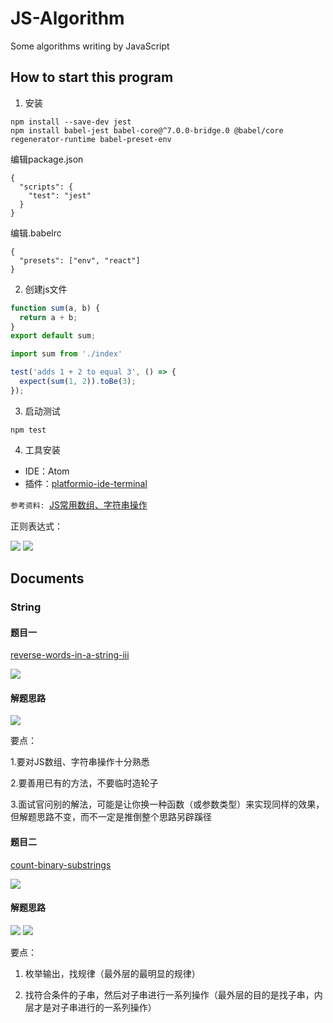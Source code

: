# JS-Algorithm
Some algorithms writing by JavaScript

## How to start this program
1. 安装

  ```
  npm install --save-dev jest
  npm install babel-jest babel-core@^7.0.0-bridge.0 @babel/core regenerator-runtime babel-preset-env
  ```
  编辑package.json

  ```
  {
    "scripts": {
      "test": "jest"
    }
  }
  ```

  编辑.babelrc
  ```
  {
    "presets": ["env", "react"]
  }
  ```

2. 创建js文件

  ```js
  function sum(a, b) {
    return a + b;
  }
  export default sum;
  ```

  ```js
  import sum from './index'

  test('adds 1 + 2 to equal 3', () => {
    expect(sum(1, 2)).toBe(3);
  });
  ```

3. 启动测试

  ```
  npm test
  ```

4. 工具安装

  - IDE：Atom
  - 插件：[platformio-ide-terminal](https://github.com/platformio/platformio-atom-ide-terminal)
  

`参考资料: `[JS常用数组、字符串操作](https://www.cnblogs.com/luffa/p/10584585.html)

正则表达式：

<img src="https://img2018.cnblogs.com/blog/1147701/201903/1147701-20190330224410659-1704551380.jpg">

<img src="https://img2018.cnblogs.com/blog/1147701/201903/1147701-20190330224417679-1491776475.jpg">

## Documents
### String
#### 题目一

[reverse-words-in-a-string-iii](reverse-words-in-a-string-iii)

<img src="https://img2018.cnblogs.com/blog/1147701/201902/1147701-20190222230828980-443269724.png">

#### 解题思路

<img src="https://img2018.cnblogs.com/blog/1147701/201902/1147701-20190222230819147-2020521009.png">

要点：

1.要对JS数组、字符串操作十分熟悉

2.要善用已有的方法，不要临时造轮子

3.面试官问别的解法，可能是让你换一种函数（或参数类型）来实现同样的效果，但解题思路不变，而不一定是推倒整个思路另辟蹊径

#### 题目二

[count-binary-substrings](https://leetcode-cn.com/problems/count-binary-substrings/)

<img src="https://img2018.cnblogs.com/blog/1147701/201903/1147701-20190306092238314-234536046.png">

#### 解题思路

<img src="https://img2018.cnblogs.com/blog/1147701/201903/1147701-20190306092113952-2051295437.png">

<img src="https://img2018.cnblogs.com/blog/1147701/201903/1147701-20190306092249828-1385578834.png">

要点：

1. 枚举输出，找规律（最外层的最明显的规律）

2. 找符合条件的子串，然后对子串进行一系列操作（最外层的目的是找子串，内层才是对子串进行的一系列操作）
